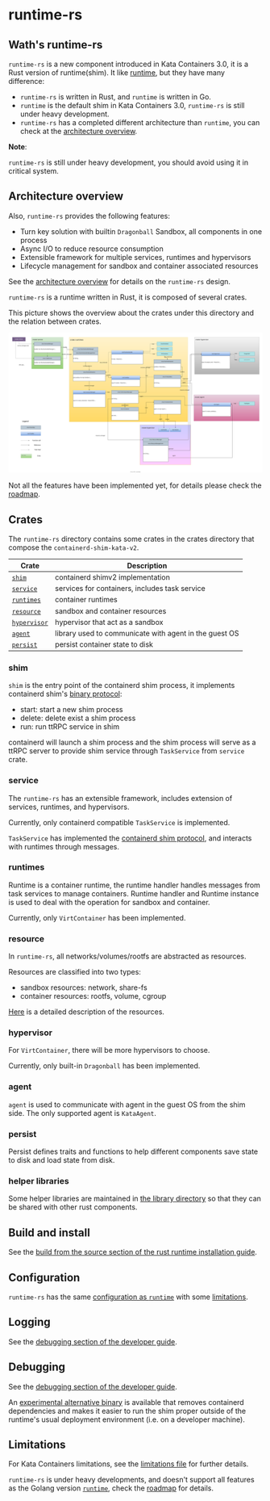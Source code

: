 # runtime-rs

## Wath's runtime-rs

`runtime-rs` is a new component introduced in Kata Containers 3.0, it is a Rust version of runtime(shim). It like [runtime](../runtime), but they have many difference:

- `runtime-rs` is written in Rust, and `runtime` is written in Go.
- `runtime` is the default shim in Kata Containers 3.0, `runtime-rs` is still under heavy development.
- `runtime-rs` has a completed different architecture than `runtime`, you can check at the [architecture overview](../../docs/design/architecture_3.0).

**Note**:

`runtime-rs` is still under heavy development, you should avoid using it in critical system.

## Architecture overview

Also, `runtime-rs` provides the following features:

- Turn key solution with builtin `Dragonball` Sandbox, all components in one process
- Async I/O to reduce resource consumption
- Extensible framework for multiple services, runtimes and hypervisors
- Lifecycle management for sandbox and container associated resources

See the [architecture overview](../../docs/design/architecture_3.0)
for details on the `runtime-rs` design.

`runtime-rs` is a runtime written in Rust, it is composed of several crates.

This picture shows the overview about the crates under this directory and the relation between crates.

![crates overview](docs/images/crate-overview.svg)

Not all the features have been implemented yet, for details please check the [roadmap](../../docs/design/architecture_3.0/README.md#roadmap).

## Crates

The `runtime-rs` directory contains some crates in the crates directory that compose the `containerd-shim-kata-v2`.

| Crate | Description |
|-|-|
| [`shim`](crates/shim)| containerd shimv2 implementation |
| [`service`](crates/service)| services for containers, includes task service |
| [`runtimes`](crates/runtimes)| container runtimes |
| [`resource`](crates/resource)| sandbox and container resources |
| [`hypervisor`](crates/hypervisor)| hypervisor that act as a sandbox |
| [`agent`](crates/agent)| library used to communicate with agent in the guest OS |
| [`persist`](crates/persist)| persist container state to disk |

### shim

`shim` is the entry point of the containerd shim process, it implements containerd shim's [binary protocol](https://github.com/containerd/containerd/tree/v1.6.8/runtime/v2#commands):

- start: start a new shim process
- delete: delete exist a shim process
- run: run ttRPC service in shim

containerd will launch a shim process and the shim process will serve as a ttRPC server to provide shim service through `TaskService` from `service` crate.

### service

The `runtime-rs` has an extensible framework, includes extension of services, runtimes, and hypervisors.

Currently, only containerd compatible `TaskService` is implemented.

`TaskService` has implemented the [containerd shim protocol](https://docs.rs/containerd-shim-protos/0.2.0/containerd_shim_protos/),
and interacts with runtimes through messages.

### runtimes

Runtime is a container runtime, the runtime handler handles messages from task services to manage containers.
Runtime handler and Runtime instance is used to deal with the operation for sandbox and container.

Currently, only `VirtContainer` has been implemented.

### resource

In `runtime-rs`, all networks/volumes/rootfs are abstracted as resources.

Resources are classified into two types:

- sandbox resources: network, share-fs
- container resources: rootfs, volume, cgroup

[Here](../../docs/design/architecture_3.0/README.md#resource-manager) is a detailed description of the resources.

### hypervisor

For `VirtContainer`, there will be more hypervisors to choose.

Currently, only built-in `Dragonball` has been implemented.

### agent

`agent` is used to communicate with agent in the guest OS from the shim side. The only supported agent is `KataAgent`.

### persist

Persist defines traits and functions to help different components save state to disk and load state from disk.

### helper libraries

Some helper libraries are maintained in [the library directory](../libs) so that they can be shared with other rust components.

## Build and install

See the
[build from the source section of the rust runtime installation guide](../../docs/install/kata-containers-3.0-rust-runtime-installation-guide.md#build-from-source-installation).

## Configuration

`runtime-rs` has the same [configuration as `runtime`](../runtime/README.md#configuration) with some [limitations](#limitations).

## Logging

See the
[debugging section of the developer guide](../../docs/Developer-Guide.md#troubleshoot-kata-containers).

## Debugging

See the
[debugging section of the developer guide](../../docs/Developer-Guide.md#troubleshoot-kata-containers).

An [experimental alternative binary](crates/shim-ctl/README.md) is available that removes containerd dependencies and makes it easier to run the shim proper outside of the runtime's usual deployment environment (i.e. on a developer machine).

## Limitations

For Kata Containers limitations, see the
[limitations file](../../docs/Limitations.md)
for further details.

`runtime-rs` is under heavy developments, and doesn't support all features as the Golang version [`runtime`](../runtime), check the [roadmap](../../docs/design/architecture_3.0/README.md#roadmap) for details.
